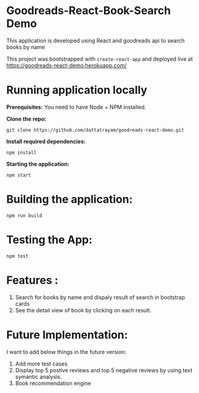 # **Goodreads-React-Book-Search Demo**

This application is developed using React and goodreads api to search books by name

This project was bootstrapped with `create-react-app` and deployed live at https://goodreads-react-demo.herokuapp.com/

# Running application locally

**Prerequisites:** You need to have Node + NPM installed.

**Clone the repo:**

    git clone https://github.com/dattatrayam/goodreads-react-demo.git

**Install required dependencies:**

    npm install

**Starting the application:**

    npm start

# Building the application:

    npm run build

# Testing the App:
    npm test

# Features :
1. Search for books by name and dispaly result of search in bootstrap cards
2. See the detail view of book by clicking on each result.

# Future Implementation:
I want to add below things in the future version:
1. Add more test cases
2. Display top 5 postive reviews and top 5 negative reviews by using text symantic analysis.
2. Book recommendation engine 
